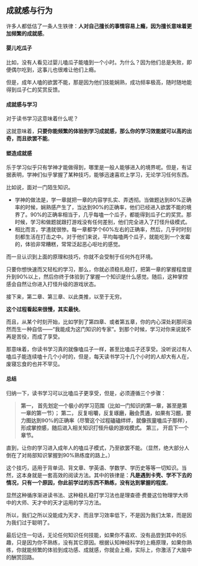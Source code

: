 ## 成就感与行为

许多人都低估了一条人生铁律：**人对自己擅长的事情容易上瘾，因为擅长意味着更加频繁的成就感**。

#### 婴儿吃瓜子

比如，没有人看见过婴儿嗑瓜子能嗑到一个小时。为什么？因为他们总是失败，即便偶尔吃到，这事儿也很难让他们上瘾。

但是，成年人嗑的欲罢不能，那是因为他们技能娴熟，成功频率极高，随时随地能得到瓜子仁的奖赏反馈。

#### 成就感与学习

对于读书学习这意味着什么呢？

这就意味着，**只要你能频繁的体验到学习成就感，那么你的学习效能就可以高的出奇，而且欲罢不能**。

#### 塑造成就感

乐于学习似乎只有学神才能做得到，哪里是一般人能够进入的境界呢。但是，有证据表明，学神们似乎掌握了某种技巧，能够迅速喜欢上学习，无论学习任何东西。

比如说，面对一门陌生知识。

- 学神的做法是，学一章就把一章的内容学扎实、弄透彻。当做题达到80%正确率的时候，娴熟感产生了，当达到90%的正确率，他们已经进入欲罢不能的境界了。90%的正确率相当于，几乎每嗑一个瓜子，都能得到瓜子仁的奖赏。那时候，学习和做题就跟打游戏没有任何差别，他们完全进入了打怪升级模式。
- 相比而言，学渣就很惨。每一章都学个60%左右的正确率，然后，几乎时时刻刻都生活在打击之中。对于他们来说，平均每嗑两个瓜子，就能吃到一个发霉的，体验非常糟糕，常常泛起恶心呕吐的感觉。

而一旦认识到上面的原理和技巧，你就不会受制于任何外在环境。

只要你想快速而又轻松的学习，那么，你就必须稳扎稳打，把第一章的掌握程度提升到90%以上，然后你终于体验到了掌握一个知识是什么感觉。随后，这种掌控感会自然让你进入打怪升级的游戏状态。

接下来，第二章、第三章、以此类推，以至于无穷。

**这个过程看起来很慢，其实最快**。

而且，从某个时刻开始，比如学到了第四章、或者第五章，你的内心深处刹那间油然而生一种自信——“我能成为这门知识的专家”。到那个时候，学习对你来说就不再是苦役，而成了享受。

那意味着，你读书学习真的就像嗑瓜子一样，甚至比嗑瓜子还享受。没听说过有人嗑瓜子能连续嗑十几个小时的，但是，每天读书学习十几个小时的人却大有人在，废寝忘食的也并不罕见。

#### 总结

归纳一下，读书学习可以比嗑瓜子更享受，但是，必须遵循三个步骤：

> **第一， 首先划定一个极小的学习范围（比如一门知识的第一章，甚至是第一章的第一节）；**
> **第二， 反复咀嚼，反复琢磨，融会贯通，如果有习题，要力图达到90%的正确率（尽管这个过程磕磕绊绊，就像孩童嗑瓜子那样），形成掌控感，随后进入相关知识打怪升级的游戏模式。**
> **第三， 开启下一个章节。**

直到，让你的学习进入成年人的嗑瓜子模式，乃至欲罢不能。（显然，绝大部分人倒在了对局部知识掌握到90%熟练度的路上。）

这个技巧，适用于背单词、背文章、学英语、学数学、学历史等等一切知识。当然，这本身就是一套高效的阅读方法。其中的铁律是：**凡是遇到卡壳、学不下去的情况，只有一个原因，你此前学过的东西不熟练，没有达到掌握的程度**。

显然这种循序渐进读书法、这种稳扎稳打学习法也是理查德·费曼这位物理学大师中的大师、天才中的天才运用的学习方法。

所以，我们之所以没能成为天才、而且学习效率低下，不是因为我们太笨，而是因为我们过于聪明了。

最后记住一句话，无论任何知识任何技能，如果你不喜欢、没有品尝到其中的乐趣，只是因为你不熟练，没有其它原因。根据认知神经科学的上瘾原理，如果你熟练，你就能频繁的体验到成功感、成就感，你就会上瘾，实际上，你激活了大脑中的酬赏回路。